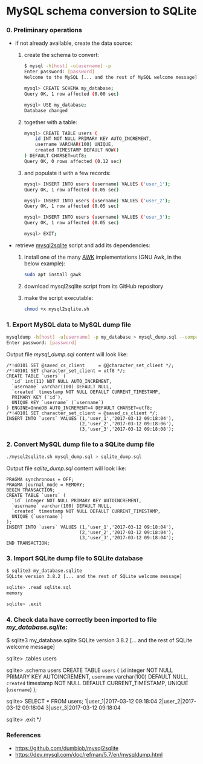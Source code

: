 # MySQL schema conversion to SQLite

### 0. Preliminary operations

* if not already available, create the data source:

    1. create the schema to convert:

        ```bash
        $ mysql -h[host] -u[username] -p
        Enter password: [password]
        Welcome to the MySQL [... and the rest of MySQL welcome message]
        
        mysql> CREATE SCHEMA my_database;
        Query OK, 1 row affected (0.00 sec)
        
        mysql> USE my_database;
        Database changed
        ```

    1. together with a table:

        ```bash
        mysql> CREATE TABLE users (
            id INT NOT NULL PRIMARY KEY AUTO_INCREMENT,
            username VARCHAR(100) UNIQUE,
            created TIMESTAMP DEFAULT NOW()
        ) DEFAULT CHARSET=utf8;
        Query OK, 0 rows affected (0.12 sec)
        ```

    1. and populate it with a few records:

        ```bash
        mysql> INSERT INTO users (username) VALUES ('user_1');
        Query OK, 1 row affected (0.05 sec)
        
        mysql> INSERT INTO users (username) VALUES ('user_2');
        Query OK, 1 row affected (0.05 sec)
        
        mysql> INSERT INTO users (username) VALUES ('user_3');
        Query OK, 1 row affected (0.05 sec)
        ```

        ```bash
        mysql> EXIT;
        ```

* retrieve [mysql2sqlite](https://github.com/dumblob/mysql2sqlite) script and add its dependencies:

    1. install one of the many [AWK](https://en.wikipedia.org/wiki/AWK) implementations (GNU Awk, in the below example):

        ```bash
        sudo apt install gawk
        ```

    1. download mysql2sqlite script from its GitHub repository

    1. make the script executable:

        ```bash
        chmod +x mysql2sqlite.sh
        ```

### 1. Export MySQL data to MySQL dump file

```bash
mysqldump -h[host] -u[username] -p my_database > mysql_dump.sql --compact
Enter password: [password]
```

Output file *mysql_dump.sql* content will look like:

```
/*!40101 SET @saved_cs_client     = @@character_set_client */;
/*!40101 SET character_set_client = utf8 */;
CREATE TABLE `users` (
  `id` int(11) NOT NULL AUTO_INCREMENT,
  `username` varchar(100) DEFAULT NULL,
  `created` timestamp NOT NULL DEFAULT CURRENT_TIMESTAMP,
  PRIMARY KEY (`id`),
  UNIQUE KEY `username` (`username`)
) ENGINE=InnoDB AUTO_INCREMENT=4 DEFAULT CHARSET=utf8;
/*!40101 SET character_set_client = @saved_cs_client */;
INSERT INTO `users` VALUES (1,'user_1','2017-03-12 09:18:04'),
                           (2,'user_2','2017-03-12 09:18:06'),
                           (3,'user_3','2017-03-12 09:18:08');
```

### 2. Convert MySQL dump file to a SQLite dump file

```bash
./mysql2sqlite.sh mysql_dump.sql > sqlite_dump.sql
```

Output file *sqlite_dump.sql* content will look like:

```
PRAGMA synchronous = OFF;
PRAGMA journal_mode = MEMORY;
BEGIN TRANSACTION;
CREATE TABLE `users` (
  `id` integer NOT NULL PRIMARY KEY AUTOINCREMENT,
  `username` varchar(100) DEFAULT NULL,
  `created` timestamp NOT NULL DEFAULT CURRENT_TIMESTAMP,
  UNIQUE (`username`)
);
INSERT INTO `users` VALUES (1,'user_1','2017-03-12 09:18:04'),
                           (2,'user_2','2017-03-12 09:18:04'),
                           (3,'user_3','2017-03-12 09:18:04');
END TRANSACTION;

```

### 3. Import SQLite dump file to SQLite database

```bash
$ sqlite3 my_database.sqlite
SQLite version 3.8.2 [... and the rest of SQLite welcome message]

sqlite> .read sqlite.sql
memory

sqlite> .exit
```

### 4. Check data have correctly been imported to file *my_database.sqlite*:

$ sqlite3 my_database.sqlite
SQLite version 3.8.2 [... and the rest of SQLite welcome message]

sqlite> .tables
users

sqlite> .schema users
CREATE TABLE `users` (
  `id` integer NOT NULL PRIMARY KEY AUTOINCREMENT,
  `username` varchar(100) DEFAULT NULL,
  `created` timestamp NOT NULL DEFAULT CURRENT_TIMESTAMP,
  UNIQUE (`username`)
);

sqlite> SELECT * FROM users;
1|user_1|2017-03-12 09:18:04
2|user_2|2017-03-12 09:18:04
3|user_3|2017-03-12 09:18:04

sqlite> .exit
*/


### References

* https://github.com/dumblob/mysql2sqlite
* https://dev.mysql.com/doc/refman/5.7/en/mysqldump.html